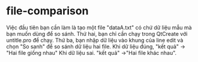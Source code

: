 # file-comparison
Việc đầu tiên bạn cần làm là tạo một file "dataA.txt" có chứ dữ liệu mẫu mà bạn muốn dùng để so sánh.
Thứ hai, bạn chỉ cần chạy trong QtCreate với untitle.pro để chạy.
Thứ ba, bạn nhập dữ liệu vào khung của line edit và chọn "So sanh" để so sánh dữ liệu hai file.
  Khi dữ liệu đúng, "kết quả" -> "Hai file giống nhau"
  Khi dữ liệu sai. "kết quả" ->"Hai file khác nhau".
